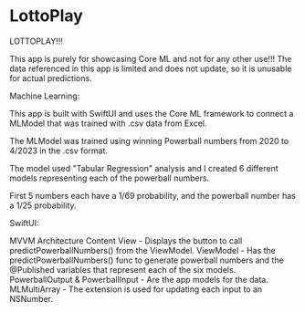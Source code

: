 # LottoPlay

LOTTOPLAY!!!

This app is purely for showcasing Core ML and not for any other use!!!
The data referenced in this app is limited and does not update, so it is unusable for actual predictions. 


Machine Learning:

This app is built with SwiftUI and uses the Core ML framework to connect a MLModel that was trained with .csv data from Excel.

The MLModel was trained using winning Powerball numbers from 2020 to 4/2023 in the .csv format.

The model used "Tabular Regression" analysis and I created 6 different models representing each of the powerball numbers.

First 5 numbers each have a 1/69 probability, and the powerball number has a 1/25 probability. 


SwiftUI:

MVVM Architecture
  Content View - Displays the button to call predictPowerballNumbers() from the ViewModel. 
  ViewModel - Has the predictPowerballNumbers() func to generate powerball numbers and the @Published
              variables that represent each of the six models. 
  PowerballOutput & PowerballInput -  Are the app models for the data.
  MLMultiArray - The extension is used for updating each input to an NSNumber. 

